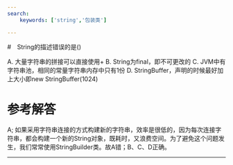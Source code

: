 ```yaml
---
search:
    keywords: ['string','包装类']

---
```



#　String的描述错误的是()

A. 大量字符串的拼接可以直接使用+
B. String为final，即不可更改的
C. JVM中有字符串池，相同的常量字符串内存中只有1份
D. StringBuffer，声明的时候最好加上大小即new StringBuffer(1024)

# 参考解答
A;
如果采用字符串连接的方式构建新的字符串，效率是很低的，因为每次连接字符串，都会构建一个新的String对象，既耗时，又浪费空间。为了避免这个问题发生，我们常常使用StringBuilder类。故A错；B、C、D正确。

---